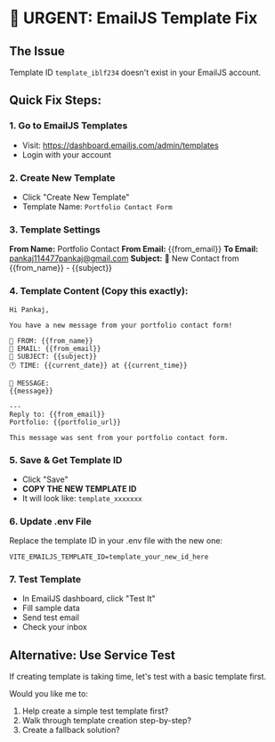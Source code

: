 # 🚨 URGENT: EmailJS Template Fix

## The Issue
Template ID `template_iblf234` doesn't exist in your EmailJS account.

## Quick Fix Steps:

### 1. Go to EmailJS Templates
- Visit: https://dashboard.emailjs.com/admin/templates
- Login with your account

### 2. Create New Template
- Click "Create New Template"
- Template Name: `Portfolio Contact Form`

### 3. Template Settings
**From Name:** Portfolio Contact
**From Email:** {{from_email}}
**To Email:** pankaj114477pankaj@gmail.com
**Subject:** 🚀 New Contact from {{from_name}} - {{subject}}

### 4. Template Content (Copy this exactly):
```
Hi Pankaj,

You have a new message from your portfolio contact form!

👤 FROM: {{from_name}}
📧 EMAIL: {{from_email}} 
📝 SUBJECT: {{subject}}
🕐 TIME: {{current_date}} at {{current_time}}

💬 MESSAGE:
{{message}}

---
Reply to: {{from_email}}
Portfolio: {{portfolio_url}}

This message was sent from your portfolio contact form.
```

### 5. Save & Get Template ID
- Click "Save"
- **COPY THE NEW TEMPLATE ID**
- It will look like: `template_xxxxxxx`

### 6. Update .env File
Replace the template ID in your .env file with the new one:
```
VITE_EMAILJS_TEMPLATE_ID=template_your_new_id_here
```

### 7. Test Template
- In EmailJS dashboard, click "Test It"
- Fill sample data
- Send test email
- Check your inbox

## Alternative: Use Service Test
If creating template is taking time, let's test with a basic template first.

Would you like me to:
1. Help create a simple test template first?
2. Walk through template creation step-by-step?
3. Create a fallback solution?
